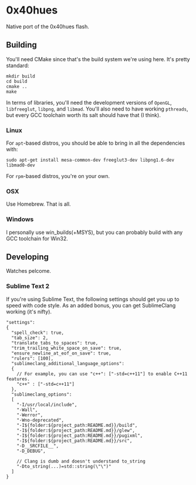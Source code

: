 # 0x40hues

Native port of the 0x40hues flash.

## Building

You'll need CMake since that's the build system we're using here. It's pretty standard:

    mkdir build
    cd build
    cmake ..
    make

In terms of libraries, you'll need the development versions of `OpenGL`, `libfreeglut`, `libpng`,
and `libmad`. You'll also need to have working `pthreads`, but every GCC toolchain worth its salt
should have that (I think).

### Linux

For `apt`-based distros, you should be able to bring in all the dependencies with:

    sudo apt-get install mesa-common-dev freeglut3-dev libpng1.6-dev libmad0-dev

For `rpm`-based distros, you're on your own.

### OSX

Use Homebrew. That is all.

### Windows

I personally use win_builds(+MSYS), but you can probably build with any GCC toolchain for Win32.

## Developing

Watches pelcome.

### Sublime Text 2

If you're using Sublime Text, the following settings should get you up to speed with code style.
As an added bonus, you can get SublimeClang working (it's nifty).

    "settings":
    {
      "spell_check": true,
      "tab_size": 2,
      "translate_tabs_to_spaces": true,
      "trim_trailing_white_space_on_save": true,
      "ensure_newline_at_eof_on_save": true,
      "rulers": [100],
      "sublimeclang_additional_language_options":
      {
        // For example, you can use "c++": ["-std=c++11"] to enable C++11 features.
        "c++" : ["-std=c++11"]
      },
      "sublimeclang_options":
      [
        "-I/usr/local/include",
        "-Wall",
        "-Werror",
        "-Wno-deprecated",
        "-I${folder:${project_path:README.md}}/build",
        "-I${folder:${project_path:README.md}}/glew",
        "-I${folder:${project_path:README.md}}/pugixml",
        "-I${folder:${project_path:README.md}}/src",
        "-D__SRCFILE__",
        "-D_DEBUG",

        // Clang is dumb and doesn't understand to_string
        "-Dto_string(...)=std::string(\"\")"
      ]
    }
